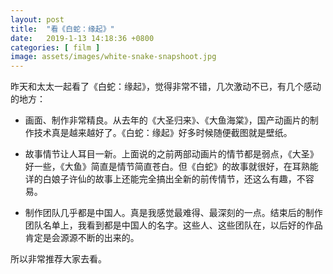 ```yaml
---
layout: post
title:  "看《白蛇：缘起》"
date:   2019-1-13 14:18:36 +0800
categories: [ film ]
image: assets/images/white-snake-snapshoot.jpg
---
```


昨天和太太一起看了《白蛇：缘起》，觉得非常不错，几次激动不已，有几个感动的地方：

- 画面、制作非常精良。从去年的《大圣归来》、《大鱼海棠》，国产动画片的制作技术真是越来越好了。《白蛇：缘起》好多时候随便截图就是壁纸。

- 故事情节让人耳目一新。上面说的之前两部动画片的情节都是弱点，《大圣》好一些，《大鱼》简直是情节简直苍白。但《白蛇》的故事就很好，在耳熟能详的白娘子许仙的故事上还能完全搞出全新的前传情节，还这么有趣，不容易。

- 制作团队几乎都是中国人。真是我感觉最难得、最深刻的一点。结束后的制作团队名单上，我看到都是中国人的名字。这些人、这些团队在，以后好的作品肯定是会源源不断的出来的。


所以非常推荐大家去看。